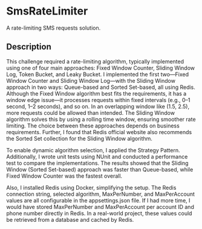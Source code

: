 # SmsRateLimiter

A rate-limiting SMS requests solution.

## Description

This challenge required a rate-limiting algorithm, typically implemented using one of four main approaches: Fixed Window Counter, Sliding Window Log, Token Bucket, and Leaky Bucket. I implemented the first two—Fixed Window Counter and Sliding Window Log—with the Sliding Window approach in two ways: Queue-based and Sorted Set-based, all using Redis. Although the Fixed Window algorithm best fits the requirements, it has a window edge issue—it processes requests within fixed intervals (e.g., 0–1 second, 1–2 seconds), and so on. In an overlapping window like (1.5, 2.5), more requests could be allowed than intended. The Sliding Window algorithm solves this by using a rolling time window, ensuring smoother rate limiting. The choice between these approaches depends on business requirements. Further, I found that  Redis official website also recommends the Sorted Set collection for the Sliding Window algorithm.

To enable dynamic algorithm selection, I applied the Strategy Pattern. Additionally, I wrote unit tests using NUnit and conducted a performance test to compare the implementations. The results showed that the Sliding Window (Sorted Set-based) approach was faster than Queue-based, while Fixed Window Counter was the fastest overall. 

Also, I installed Redis using Docker, simplifying the setup. The Redis connection string, selected algorithm, MaxPerNumber, and MaxPerAccount values are all configurable in the appsettings.json file. If I had more time, I would have stored MaxPerNumber and MaxPerAccount per account ID and phone number directly in Redis. In a real-world project, these values could be retrieved from a database and cached by Redis.
